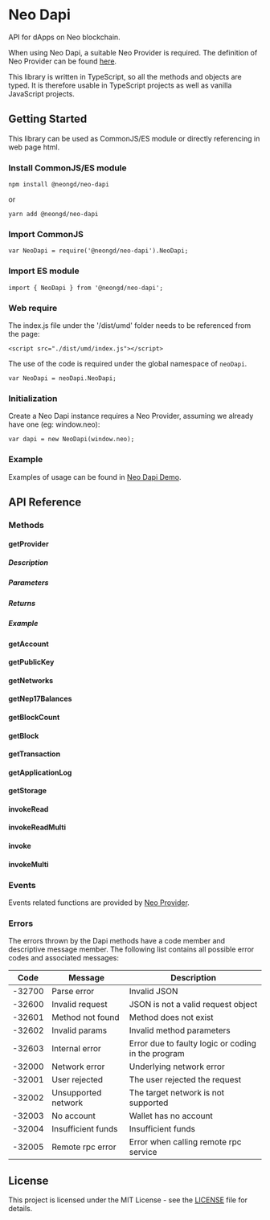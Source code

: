 # Neo Dapi

API for dApps on Neo blockchain.

When using Neo Dapi, a suitable Neo Provider is required. The definition of Neo Provider can be found [here](../neo-provider).

This library is written in TypeScript, so all the methods and objects are typed. It is therefore usable in TypeScript projects as well as vanilla JavaScript projects.

## Getting Started

This library can be used as CommonJS/ES module or directly referencing in web page html.

### Install CommonJS/ES module

```
npm install @neongd/neo-dapi
```

or

```
yarn add @neongd/neo-dapi
```

### Import CommonJS

```
var NeoDapi = require('@neongd/neo-dapi').NeoDapi;
```

### Import ES module

```
import { NeoDapi } from '@neongd/neo-dapi';
```

### Web require

The index.js file under the '/dist/umd' folder needs to be referenced from the page:

```
<script src="./dist/umd/index.js"></script>
```

The use of the code is required under the global namespace of `neoDapi`.

```
var NeoDapi = neoDapi.NeoDapi;
```

### Initialization

Create a Neo Dapi instance requires a Neo Provider, assuming we already have one (eg: window.neo):

```
var dapi = new NeoDapi(window.neo);
```

### Example

Examples of usage can be found in [Neo Dapi Demo](https://github.com/neo-ngd/neo-dapi-monorepo-demo).

## API Reference

### Methods

#### getProvider

##### Description

##### Parameters

##### Returns

##### Example

#### getAccount

#### getPublicKey

#### getNetworks

#### getNep17Balances

#### getBlockCount

#### getBlock

#### getTransaction

#### getApplicationLog

#### getStorage

#### invokeRead

#### invokeReadMulti

#### invoke

#### invokeMulti

### Events

Events related functions are provided by [Neo Provider](../neo-provider#events).

### Errors

The errors thrown by the Dapi methods have a code member and descriptive message member. The following list contains all possible error codes and associated messages:

| Code   | Message             | Description                                        |
| ------ | ------------------- | -------------------------------------------------- |
| -32700 | Parse error         | Invalid JSON                                       |
| -32600 | Invalid request     | JSON is not a valid request object                 |
| -32601 | Method not found    | Method does not exist                              |
| -32602 | Invalid params      | Invalid method parameters                          |
| -32603 | Internal error      | Error due to faulty logic or coding in the program |
| -32000 | Network error       | Underlying network error                           |
| -32001 | User rejected       | The user rejected the request                      |
| -32002 | Unsupported network | The target network is not supported                |
| -32003 | No account          | Wallet has no account                              |
| -32004 | Insufficient funds  | Insufficient funds                                 |
| -32005 | Remote rpc error    | Error when calling remote rpc service              |

## License

This project is licensed under the MIT License - see the [LICENSE](../../LICENSE) file for details.
